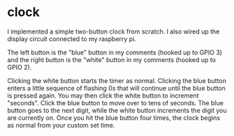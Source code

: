# clock
I implemented a simple two-button clock from scratch. I also wired up the display circuit connected to my raspberry pi.


The left button is the "blue" button in my comments (hooked up to GPIO 3) and the right button is the "white" button in my comments (hooked up to GPIO 2).

Clicking the white button starts the timer as normal. Clicking the blue button enters a little sequence of flashing 0s that will continue until the blue button is pressed again. You may then click the white button to increment "seconds". Click the blue button to move over to tens of seconds. The blue button goes to the next digit, while the white button increments the digit you are currently on. Once you hit the blue button four times, the clock begins as normal from your custom set time.
